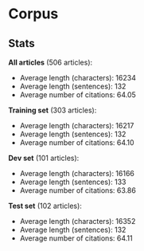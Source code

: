 # Corpus #

## Stats ##

**All articles** (506 articles):

- Average length (characters): 16234
- Average length (sentences): 132
- Average number of citations: 64.05

**Training set** (303 articles):

- Average length (characters): 16217
- Average length (sentences): 132
- Average number of citations: 64.10

**Dev set** (101 articles):

- Average length (characters): 16166
- Average length (sentences): 133
- Average number of citations: 63.86

**Test set** (102 articles):

- Average length (characters): 16352
- Average length (sentences): 132
- Average number of citations: 64.11

